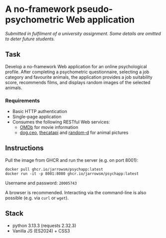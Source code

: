 # A no-framework pseudo-psychometric Web application
_Submitted in fulfilment of a university assignment. Some details are omitted to deter future students._

## Task
Develop a no-framework Web application for an online psychological profile.
After completing a psychometric questionnaire, selecting a job category and favourite animals, the application provides
a job suitability score, recommends films, and displays random images of the selected animals.

### Requirements
- Basic HTTP authentication
- Single-page application
- Consumes the following RESTful Web services:
  - [OMDb](http://www.omdbapi.com/) for movie information
  - [dog.ceo](https://dog.ceo/), [thecatapi](https://thecatapi.com/) and [random-d](https://random-d.uk/) for animal pictures

## Instructions
Pull the image from GHCR and run the server (e.g. on port 8001):
```shell
docker pull ghcr.io/jarrowsm/psychapp:latest
docker run -it -p 8001:8080 ghcr.io/jarrowsm/psychapp:latest
```
Username and password: `20005743`

A browser is recommended. Interacting via the command-line is also possible (e.g. via `curl` or `wget`).

## Stack
- python 3.13.3 (requests 2.32.3)
- Vanilla JS (ES2024) + CSS3
